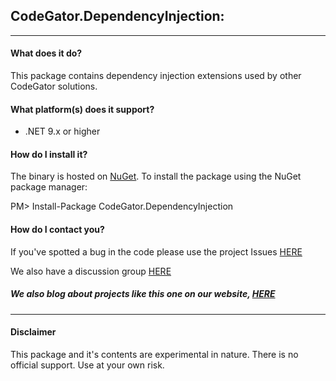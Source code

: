 ## CodeGator.DependencyInjection: 
---


#### What does it do?
This package contains dependency injection extensions used by other CodeGator solutions.

#### What platform(s) does it support?
* .NET 9.x or higher

#### How do I install it?
The binary is hosted on [NuGet](https://www.nuget.org/packages/Codegator.DependencyInjection/). To install the package using the NuGet package manager:

PM> Install-Package CodeGator.DependencyInjection

#### How do I contact you?
If you've spotted a bug in the code please use the project Issues [HERE](https://github.com/CodeGator/CodeGator.DependencyInjection/issues)

We also have a discussion group [HERE](https://github.com/CodeGator/CodeGator.DependencyInjection/discussions)

##### We also blog about projects like this one on our website, [HERE](http://www.codegator.com)
---
#### Disclaimer
This package and it's contents are experimental in nature. There is no official support. Use at your own risk.